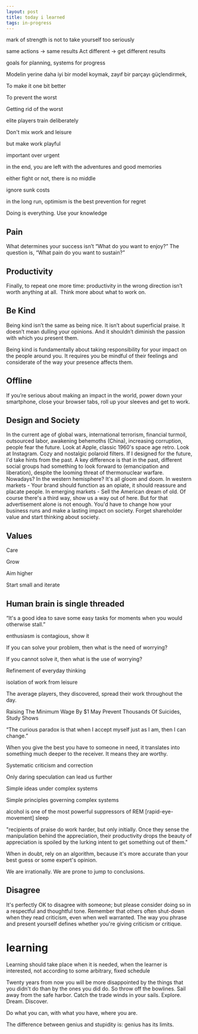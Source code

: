 ```yaml
---
layout: post
title: today i learned 
tags: in-progress
---
```



mark of strength is not to take yourself too seriously

same actions -> same results 
Act different -> get different results

goals for planning, systems for progress 




Modelin yerine daha iyi bir model koymak, zayıf bir parçayı güçlendirmek, 

To make it one bit better 

To prevent the worst 

Getting rid of the worst 




elite players train deliberately

Don't mix work and leisure 

but make work playful 





important over urgent

in the end, you are left with the adventures and good memories 


either fight or not, there is no middle

ignore sunk costs 

in the long run, optimism is the best prevention for regret

Doing is everything. Use your knowledge 

## Pain
What determines your success isn’t “What do you want to enjoy?”
The question is, “What pain do you want to sustain?” 

## Productivity
Finally, to repeat one more time: productivity in the wrong direction isn’t worth anything at all.  Think more about what to work on.


## Be Kind
Being kind isn’t the same as being nice. It isn’t about superficial praise. 
It doesn’t mean dulling your opinions. And it shouldn’t diminish the passion 
with which you present them.

Being kind is fundamentally about taking responsibility for your impact on 
the people around you. It requires you be mindful of their feelings and 
considerate of the way your presence affects them.

## Offline
If you’re serious about making an impact in the world, power down your smartphone, close your browser tabs, roll up your sleeves and get to work.

## Design and Society

In the current age of global wars, international terrorism, financial turmoil, outsourced labor, awakening behemoths (China), increasing corruption, people fear the future.
Look at Apple, classic 1960's space age retro.
Look at Instagram. Cozy and nostalgic polaroid filters.
If I designed for the future, I'd take hints from the past.
A key difference is that in the past, different social groups had something to look forward to (emancipation and liberation), despite the looming threat of thermonuclear warfare. Nowadays? In the western hemisphere? It's all gloom and doom.
In western markets - Your brand should function as an opiate, it should reassure and placate people.
In emerging markets - Sell the American dream of old.
Of course there's a third way, show us a way out of here. But for that advertisement alone is not enough. You'd have to change how your business runs and make a lasting impact on society. Forget shareholder value and start thinking about society.

## Values

Care

Grow 

Aim higher

Start small and iterate


## Human brain is single threaded
“It's a good idea to save some easy tasks for moments when you would otherwise stall.”


enthusiasm is contagious, show it 

If you can solve your problem, then what is the need of worrying?

If you cannot solve it, then what is the use of worrying?

Refinement of everyday thinking 

isolation of work from leisure

The average players, they discovered, spread their work throughout the day.


Raising The Minimum Wage By $1 May Prevent Thousands Of Suicides, Study Shows

“The curious paradox is that when I accept myself just as I am, then I can change.”


When you give the best you have to someone in need, it translates into something much deeper to the receiver. It means they are worthy.

Systematic criticism and correction

Only daring speculation can lead us further 

Simple ideas under complex systems

Simple principles governing complex systems
​

alcohol is one of the most powerful suppressors of REM [rapid-eye-movement] sleep

"recipients of praise do work harder, but only initially. Once they sense the manipulation behind the appreciation, their productivity drops  the beauty of appreciation is spoiled by the lurking intent to get something out of them."


When in doubt, rely on an algorithm, because it's more accurate than your best guess or some expert's opinion. 

We are irrationally. We are prone to jump to conclusions.

## Disagree
It's perfectly OK to disagree with someone;
but please consider doing so in a respectful
and thoughtful tone. 
Remember that others often shut-down when they read criticism,
even when well warranted. 
The way you phrase and present yourself defines whether you're giving criticism or critique.


# learning 
Learning should take place when it is needed, when the learner is interested, not according to some arbitrary, fixed schedule


Twenty years from now you will be more disappointed by the things that you didn't do than by the ones you did do. So throw off the bowlines. Sail away from the safe harbor. Catch the trade winds in your sails. Explore. Dream. Discover.


Do what you can, with what you have, where you are.

The difference between genius and stupidity is: genius has its limits.


